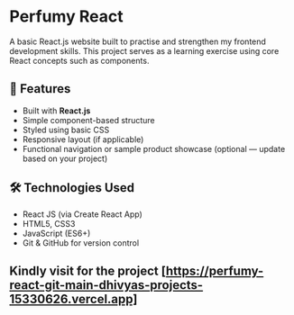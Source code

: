 
# Perfumy React

A basic React.js website built to practise and strengthen my frontend development skills. This project serves as a learning exercise using core React concepts such as components.

## 🚀 Features

- Built with **React.js**
- Simple component-based structure
- Styled using basic CSS
- Responsive layout (if applicable)
- Functional navigation or sample product showcase (optional — update based on your project)

## 🛠️ Technologies Used

- React JS (via Create React App)
- HTML5, CSS3
- JavaScript (ES6+)
- Git & GitHub for version control

## Kindly visit for the project [https://perfumy-react-git-main-dhivyas-projects-15330626.vercel.app]
